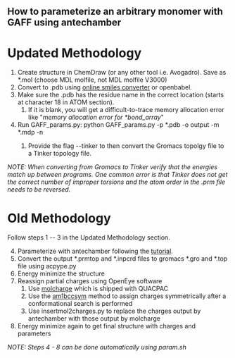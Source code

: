 ## How to parameterize an arbitrary monomer with GAFF using antechamber ##
# Updated Methodology #
1. Create structure in ChemDraw (or any other tool i.e. Avogadro). Save as *.mol (choose MDL molfile, not MDL molfile V3000)
2. Convert to .pdb using <a href="https://cactus.nci.nih.gov/translate/">online smiles converter</a> or openbabel.
3. Make sure the .pdb has the residue name in the correct location (starts at character 18 in ATOM section). 
    1. If it is blank, you will get a difficult-to-trace memory allocation error like "_memory allocation error for *bond_array_"
4. Run GAFF_params.py: python GAFF_params.py -p *.pdb -o output -m *.mdp -n <netcharge>
    1. Provide the flag --tinker to then convert the Gromacs topolgy file to a Tinker topology file.

_NOTE: When converting from Gromacs to Tinker verify that the energies match up between programs. One common error is that Tinker does not get the correct number of improper torsions and the atom order in the .prm file needs to be reversed._

# Old Methodology #
Follow steps 1 -- 3 in the Updated Methodology section.

4. Parameterize with antechamber following the <a href="http://ambermd.org/tutorials/basic/tutorial4b/">tutorial</a>.
5. Convert the output *.prmtop and *.inpcrd files to gromacs *.gro and *.top file using acpype.py
6. Energy minimize the structure
7. Reassign partial charges using OpenEye software
    1. Use <a href="https://docs.eyesopen.com/quacpac/molchargeusage.html">molcharge</a> which is shipped with QUACPAC
    2. Use the <a href="https://docs.eyesopen.com/quacpac/molchargetheory.html#am1bcc-charges">am1bccsym</a> method to assign charges symmetrically after a conformational search is performed
    3. Use insertmol2charges.py to replace the charges output by antechamber with those output by molcharge
8. Energy minimize again to get final structure with charges and parameters

_NOTE: Steps 4 - 8 can be done automatically using param.sh_
